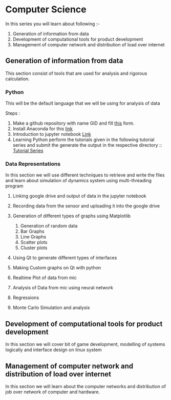 # Computer Science 

In this series you will learn about following :- 

1. Generation  of information from data 
2. Development of computational tools for product development
3. Management of computer network and distribution of load over internet

## Generation of information from data

This section consist of tools that are used for analysis and rigorous calculation.

### Python 

This will be the default language that we will be using for analysis of data

Steps : 

1. Make a github repository with name GID and fill [this](https://forms.gle/trGm18EYhWnrnGhT9) form.
2. Install Anaconda for this [link](<https://www.anaconda.com/>)
3. Introduction to jupyter notebook [Link](<https://www.datacamp.com/community/tutorials/tutorial-jupyter-notebook>)
4. Learning Python perform the tutorials given in the following tutorial series and submit the generate the output in the respective directory :: [Tutorial Series](<https://www.w3schools.com/python/>) 

### Data Representations 

In this section we will use different techniques to retrieve and write the files and learn about simulation of dynamics system using multi-threading program

1. Linking google drive and output of data in the jupyter notebook

2. Recording data from the sensor and uploading it into the google drive

3. Generation of different types of graphs using Matplotlib

   1. Generation of random data
   2. Bar Graphs
   3. Line Graphs 
   4. Scatter plots 
   5. Cluster plots

4. Using Qt to generate different types of interfaces 

5. Making Custom graphs on Qt with python 

6. Realtime Plot of data from mic

7. Analysis of Data from mic using neural network

8. Regressions 

9. Monte Carlo Simulation and analysis 

   

## Development of computational tools for product development

In this section we will cover bit of game development, modelling of systems logically and interface design on linux system

## Management of computer network and distribution of load over internet

In this section we will learn about the computer networks and distribution of job over network of computer and hardware.